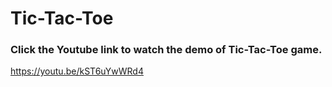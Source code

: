 # Tic-Tac-Toe
### Click the Youtube link to watch the demo of Tic-Tac-Toe game. ###
https://youtu.be/kST6uYwWRd4 
